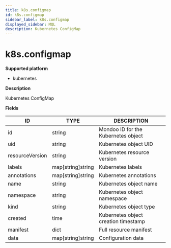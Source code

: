 ```yaml
---
title: k8s.configmap
id: k8s.configmap
sidebar_label: k8s.configmap
displayed_sidebar: MQL
description: Kubernetes ConfigMap
---
```


# k8s.configmap

**Supported platform**

- kubernetes

**Description**

Kubernetes ConfigMap

**Fields**

| ID              | TYPE              | DESCRIPTION                          |
| --------------- | ----------------- | ------------------------------------ |
| id              | string            | Mondoo ID for the Kubernetes object  |
| uid             | string            | Kubernetes object UID                |
| resourceVersion | string            | Kubernetes resource version          |
| labels          | map[string]string | Kubernetes labels                    |
| annotations     | map[string]string | Kubernetes annotations               |
| name            | string            | Kubernetes object name               |
| namespace       | string            | Kubernetes object namespace          |
| kind            | string            | Kubernetes object type               |
| created         | time              | Kubernetes object creation timestamp |
| manifest        | dict              | Full resource manifest               |
| data            | map[string]string | Configuration data                   |
